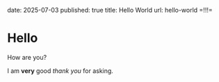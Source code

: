 date: 2025-07-03
published: true
title: Hello World
url: hello-world
=!!!=

# Hello

How are you?

I am **very** good _thank you_ for asking.
